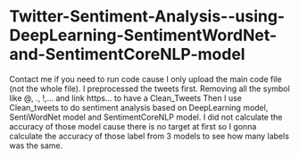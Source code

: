 # Twitter-Sentiment-Analysis--using-DeepLearning-SentimentWordNet-and-SentimentCoreNLP-model

Contact me if you need to run code cause I only upload the main code file (not the whole file).
I preprocessed the tweets first. Removing all the symbol like @, ., !,... and link https... to have a Clean_Tweets
Then I use Clean_tweets to do sentiment analysis based on DeepLearning model, SentiWordNet model and SentimentCoreNLP model.
I did not calculate the accuracy of those model cause there is no target at first so I gonna calculate the accuracy of those label from 3 models to see how many labels was the same. 

